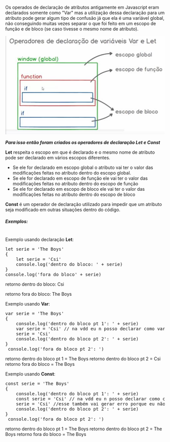 <p>Os operados de declaração de atributos antigamente em Javascript eram declarados somente como "Var" mas
a utilização dessa declaração para um atributo pode gerar algum tipo de confusão já que ela é uma variável global, não conseguindo muitas vezes separar o que foi feito em um escopo de função e de bloco (se caso tivesse o mesmo nome de atributo).</p>

<img src="https://github.com/Kimbellyf/ECMAScript-6/blob/main/var-let-const/escopoglobalelocal.JPG">


</p> <b><i>Para isso então foram criados os operadores de declaração Let e Const </i></b></p>

<p>
<strong>Let</strong> respeita o escopo em que é declarado e o mesmo nome de atributo pode ser declarado em vários escopos diferentes. 
<ul>
    <li> Se ele for declarado em escopo global o atributo vai ter o valor das modificações feitas no atributo dentro do escopo global. </li>
    <li>Se ele for declarado em escopo de função ele vai ter o valor das modificações feitas no atributo dentro do escopo de função</li>
    <li>Se ele for declarado em escopo de bloco ele vai ter o valor das modificações feitas no atributo dentro do escopo de bloco
    </li>
</ul>

<p>
<strong>Const</strong> é um operador de declaração utilizado para impedir que um atributo seja modificado em outras situações dentro do código.
</p>


<h5>Exemplos:</h5>
<br>
Exemplo usando declaração <strong>Let</strong>:
<br>

<pre>
let serie = 'The Boys'
{
    let serie = 'Csi'
    console.log('dentro do bloco: ' + serie)
}
console.log('fora do bloco' + serie)
</pre>

retorno dentro do bloco:
Csi

retorno fora do bloco:
The Boys


Exemplo usando <strong>Var</strong>:

<pre>
var serie = 'The Boys'
{
    console.log('dentro do bloco pt 1': ' + serie)
    var serie = 'Csi' // na vdd eu n posso declarar como var um atributo que ja foi declarado, isso vai gerar um erro, só podendo fazer portanto o de baixo
    serie = 'Csi'
    console.log('dentro do bloco pt 2': ' + serie)
}
 console.log('fora do bloco pt 2': ')
</pre>


retorno dentro do bloco pt 1 =
The Boys
retorno dentro do bloco pt 2 =
Csi
retorno fora do bloco =
The Boys


Exemplo usando <strong>Const</strong>:

<pre>
const serie = 'The Boys'
{
    console.log('dentro do bloco pt 1': ' + serie)
    const serie = 'Csi' // na vdd eu n posso declarar como const um atributo que ja foi declarado, isso vai gerar um erro
    serie = 'Csi' //esse também vai gerar erro porque eu não posso alterar uma const
    console.log('dentro do bloco pt 2': ' + serie)
}
 console.log('fora do bloco pt 2': ')
</pre>

retorno dentro do bloco pt 1 =
The Boys
retorno dentro do bloco pt 2 =
The Boys
retorno fora do bloco =
The Boys


